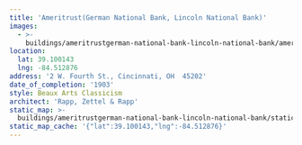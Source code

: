 ```yaml
---
title: 'Ameritrust(German National Bank, Lincoln National Bank)'
images:
  - >-
    buildings/ameritrustgerman-national-bank-lincoln-national-bank/ameritrustgerman-national-bank-lincoln-national-bank-0_prvzcc
location:
  lat: 39.100143
  lng: -84.512876
address: '2 W. Fourth St., Cincinnati, OH  45202'
date_of_completion: '1903'
style: Beaux Arts Classicism
architect: 'Rapp, Zettel & Rapp'
static_map: >-
  buildings/ameritrustgerman-national-bank-lincoln-national-bank/static-map_x4ef4z
static_map_cache: '{"lat":39.100143,"lng":-84.512876}'
---
```

